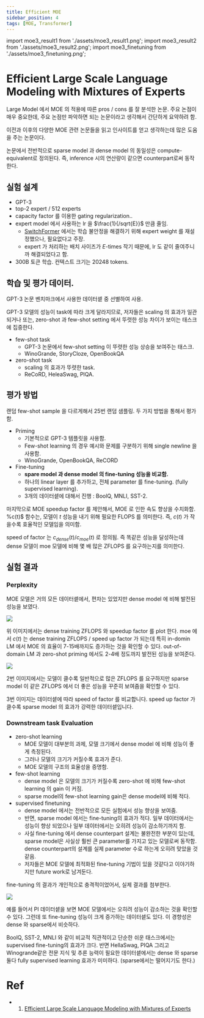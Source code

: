 ```yaml
---
title: Efficient MOE
sidebar_position: 4
tags: [MOE, Transformer]
---
```

import moe3_result1 from './assets/moe3_result1.png';
import moe3_result2 from './assets/moe3_result2.png';
import moe3_finetuning from './assets/moe3_finetuning.png';

# Efficient Large Scale Language Modeling with Mixtures of Experts

Large Model 에서 MOE 의 적용에 따른 pros / cons 를 잘 분석한 논문. 주요 논점이 매우 중요한데, 주요 논점만 파악하면 되는 논문이라고 생각해서 간단하게 요약하려 함.

이전과 이후의 다양한 MOE 관련 논문들을 읽고 인사이트를 얻고 생각하는데 많은 도움을 주는 논문이다.

논문에서 전반적으로 sparse model 과 dense model 의 동일성은 compute-equivalent로 정의된다. 즉, inference 시의 연산량이 같으면 counterpart로써 동작한다.

## 실험 설계

- GPT-3
- top-2 expert / 512 experts
- capacity factor 를 이용한 gating regularization..
- expert model 에서 사용하는 lr 을 $\frac{1}{/sqrt{E}}$ 만큼 줄임.
  - [SwitchFormer](/docs/tasks/efficienttrain/MOE/switchformer.md) 에서는 학습 불안정을 해결하기 위해 expert weight 를 재설정했으나, 필요없다고 주장.
  - expert 가 처리하는 배치 사이즈가 $E$-times 작기 때문에, lr 도 같이 줄여주니까 해결되었다고 함.
- 300B 토큰 학습. 컨텍스트 크기는 20248 tokens.

## 학습 및 평가 데이터.

GPT-3 논문 벤치마크에서 사용한 데이터셑 중 선별하여 사용.

GPT-3 모델의 성능이 task에 따라 크게 달라지므로, 저자들은 scaling 의 효과가 일관되거나 또는, zero-shot 과 few-shot setting 에서 뚜렷한 성능 차이가 보이는 태스크에 집중한다. 

- few-shot task
  - GPT-3 논문에서 few-shot setting 이 뚜렷한 성능 상승을 보여주는 태스크.
  - WinoGrande, StoryCloze, OpenBookQA
- zero-shot task
  - scaling 의 효과가 뚜렷한 task.
  - ReCoRD, HeleaSwag, PIQA.

## 평가 방법

랜덤 few-shot sample 을 다르게해서 25번 랜덤 샘플링. 두 가지 방법을 통해서 평가함.

- Priming
  - 기본적으로 GPT-3 템플릿을 사용함.
  - Few-shot learning 의 경우 예시와 문제를 구분하기 위해 single newline 을 사용함.
  - WinoGrande, OpenBookQA, ReCORD
- Fine-tuning
  - **spare model 과 dense model 의 fine-tuning 성능을 비교함.**
  - 하나의 linear layer 를 추가하고, 전체 parameter 를 fine-tuning. (fully supervised learning).
  - 3개의 데이터셑에 대해서 진행 : BoolQ, MNLI, SST-2.

마지막으로 MOE speedup factor 를 제안해서, MOE 로 인한 속도 향상을 수치화함. %c(t)$ 함수는, 모델이 $t$ 성능을 내기 위해 필요한 FLOPS 를 의미한다. 즉, $c(t)$ 가 작을수록 효율적인 모델임을 의미함.

speed of factor 는 $c_{dense}(t) / c_{moe}(t)$ 로 정의됨. 즉 똑같은 성능을 달성하는데 dense 모델이 moe 모델에 비해 몇 배 많은 ZFLOPS 를 요구하는지를 의미한다.

## 실험 결과

### Perplexity

MOE 모델은 거의 모든 데이터셑에서, 편차는 있었지만 dense model 에 비해 발전된 성능을 보였다. 


<div style={{textAlign: 'Center'}}>
    <img src={moe3_result1} style={{border: 'solid', width: 400}} />
</div>

위 이미지에서는 dense training ZFLOPS 와 speedup factor 를 plot 한다. moe 에서 $c(t)$ 는 dense training ZFLOPS / speed up factor 가 되는데 특히 in-domin LM 에서 MOE 의 효율이 7-15배까지도 증가하는 것을 확인할 수 있다. out-of-domain LM 과 zero-shot priming 에서도 2-4배 정도까지 발전된 성능을 보여준다. 


<div style={{textAlign: 'Center'}}>
    <img src={moe3_result2} style={{border: 'solid', width: 700}} />
</div>

2번 이미지에서는 모델이 클수록 일반적으로 많은 ZFLOPS 를 요구하지만 sparse model 이 같은 ZFLOPS 에서 더 좋은 성능을 꾸준히 보여줌을 확인할 수 있다.

3번 이미지는 데이터셑에 따라 speed of factor 를 비교합니다. speed up factor 가 클수록 sparse model 의 효과가 강력한 데이터셑입니다.

### Downstream task Evaluation

- zero-shot learning
  - MOE 모델이 대부분의 과제, 모델 크기에서 dense model 에 비해 성능이 좋게 측정된다.
  - 그러나 모델의 크기가 커질수록 효과가 준다.
  - MOE 모델의 구조의 효율성을 증명함.
- few-shot learning
  - dense model 은 모델의 크기가 커질수록 zero-shot 에 비해 few-shot learning 의 gain 이 커짐.
  - sparse model의 few-shot learning gain은 dense model에 비해 적다.
- supervised finetuning
  - dense model 에서는 전반적으로 모든 실험에서 성능 향상을 보여줌.
  - 반면, sparse model 에서는 fine-tuning의 효과가 적다. 일부 데이터에서는 성능이 향상 되었으나 일부 데이터에서는 오히려 성능이 감소하기까지 함.
  - 사실 fine-tuning 에서 dense counterpart 설계는 불완전한 부분이 있는데, sparse model은 사실상 훨씬 큰 parameter를 가지고 있는 모델로써 동작함. dense counterpart의 설계를 실제 parameter 수로 하는게 오히려 맞았을 것 같음.
  - 저자들은 MOE 모델에 최적화된 fine-tuning 기법이 있을 것같다고 이야기하지만 future work로 남겨둔다.

fine-tuning 의 결과가 개인적으로 충격적이었어서, 실제 결과를 첨부한다.

<div style={{textAlign: 'Center'}}>
    <img src={moe3_finetuning} style={{border: 'solid', width: 300}} />
</div>


예를 들어서 PI 데이터셑을 보면 MOE 모델에서는 오히려 성능이 감소하는 것을 확인할 수 있다. 그런데 또 fine-tuning 성능이 크게 증가하는 데이터셑도 있다. 이 경향성은 dense 와 sparse에서 비슷하다. 

BoolQ, SST-2, MNLI 와 같이 비교적 직관적이고 단순한 쉬운 태스크에서는 supervised fine-tuning의 효과가 크다. 반면 HellaSwag, PIQA 그리고 Winogrande같은 전문 지식 및 추론 능력이 필요한 데이터셑에서는 dense 와 sparse 둘다 fully supervised learning 효과가 미미하다. (sparse에서는 떨어지기도 한다.)

# Ref

- 1. [Efficient Large Scale Language Modeling with Mixtures of Experts](https://arxiv.org/pdf/2112.10684)
